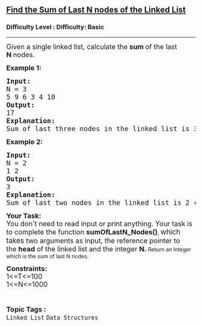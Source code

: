 <h2><a href="https://www.geeksforgeeks.org/problems/find-the-sum-of-last-n-nodes-of-the-linked-list/1?page=1&difficulty=School,Basic&status=unsolved,attempted&sortBy=submissions">Find the Sum of Last N nodes of the Linked List</a></h2><h3>Difficulty Level : Difficulty: Basic</h3><hr><div class="problems_problem_content__Xm_eO"><p><span style="font-size: 18px;">Given a single linked list, calculate the <strong>sum </strong>of the last <strong>N&nbsp;</strong>nodes.</span></p>
<p><span style="font-size: 18px;"><strong>Example 1:</strong></span></p>
<pre><span style="font-size: 18px;"><strong>Input:</strong><br>N = 3<br>5 9 6 3 4 10<br></span><span style="font-size: 18px;"><strong>Output:</strong><br>17<br></span><span style="font-size: 18px;"><strong>Explanation:<br></strong>Sum of last three nodes in the linked list is 3 + 4 + 10 = 17.</span></pre>
<p><span style="font-size: 18px;"><strong>Example 2:</strong></span></p>
<pre><span style="font-size: 18px;"><strong>Input:</strong><br>N = 2<br>1 2<br></span><span style="font-size: 18px;"><strong>Output:</strong><br>3<br></span><span style="font-size: 18px;"><strong>Explanation:<br></strong>Sum of last two nodes in the linked list is 2 + 1 = 3.</span></pre>
<p><span style="font-size: 18px;"><strong>Your Task: <br></strong></span><span style="font-size: 18px;">You don't need to read input or print anything. Your task is to complete the function&nbsp;<strong>sumOfLastN_Nodes</strong></span><strong style="font-size: 18px;">()</strong>, <span style="font-size: 14pt;">which takes&nbsp;</span><span style="font-size: 18px;">two arguments as input, the reference pointer to the&nbsp;</span><strong style="font-size: 18px;">head</strong><span style="font-size: 18px;"> of the linked list and the integer&nbsp;</span><strong style="font-size: 18px;">N. </strong>Return an Integer which is the sum of last N nodes.</p>
<p><span style="font-size: 18px;"><strong>Constraints:</strong><br>1&lt;=T&lt;=100<br>1&lt;=N&lt;=1000</span></p></div><br><p><span style=font-size:18px><strong>Topic Tags : </strong><br><code>Linked List</code>&nbsp;<code>Data Structures</code>&nbsp;